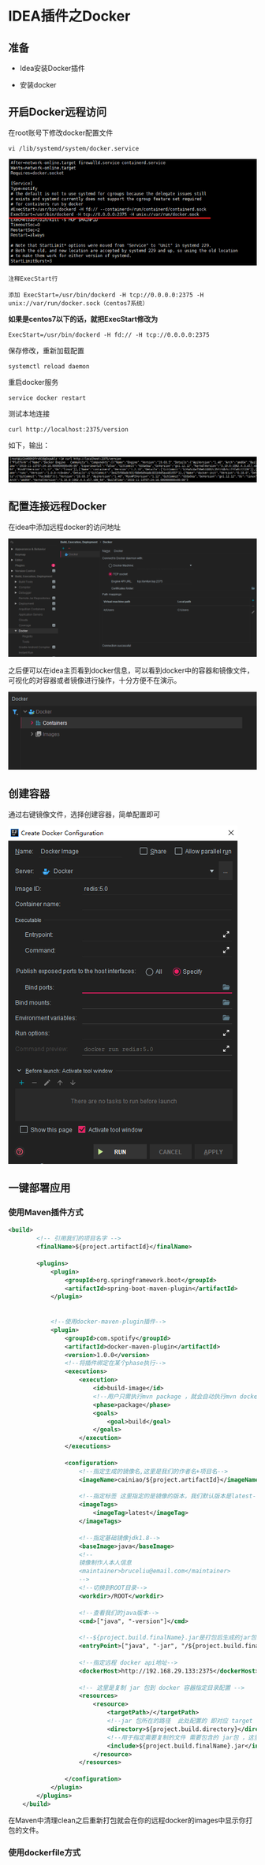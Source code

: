 # IDEA插件之Docker

## 准备

* Idea安装Docker插件

* 安装docker

## 开启Docker远程访问

在root账号下修改docker配置文件

``` shell
vi /lib/systemd/system/docker.service

```

![image-20201010173127061](IDEA的dockers插件使用-img\image-20201010173127061.png)

``` shell 
注释ExecStart行

添加 ExecStart=/usr/bin/dockerd -H tcp://0.0.0.0:2375 -H unix://var/run/docker.sock（centos7系统）
```

**如果是centos7以下的话，就把ExecStart修改为**

``` shell
ExecStart=/usr/bin/dockerd -H fd:// -H tcp://0.0.0.0:2375
```

保存修改，重新加载配置

``` shell
systemctl reload daemon
```

重启docker服务

``` shell
service docker restart
```

测试本地连接

``` shell
curl http://localhost:2375/version
```

如下，输出：

![image-20201010173940191](IDEA的dockers插件使用-img/image-20201010173940191.png)

## 配置连接远程Docker

在idea中添加远程docker的访问地址

![image-20201010174329915](IDEA的dockers插件使用-img/image-20201010174329915.png)

之后便可以在idea主页看到docker信息，可以看到docker中的容器和镜像文件，可视化的对容器或者镜像进行操作，十分方便不在演示。

![image-20201010174516378](IDEA的dockers插件使用-img/image-20201010174516378.png)

## 创建容器

通过右键镜像文件，选择创建容器，简单配置即可

![image-20201010175152155](IDEA的dockers插件使用-img/image-20201010175152155.png)

## 一键部署应用

### 使用Maven插件方式

``` xml
<build>
        <!-- 引用我们的项目名字 -->
        <finalName>${project.artifactId}</finalName>

        <plugins>
            <plugin>
                <groupId>org.springframework.boot</groupId>
                <artifactId>spring-boot-maven-plugin</artifactId>
            </plugin>


            <!--使用docker-maven-plugin插件-->
            <plugin>
                <groupId>com.spotify</groupId>
                <artifactId>docker-maven-plugin</artifactId>
                <version>1.0.0</version>
                <!--将插件绑定在某个phase执行-->
                <executions>
                    <execution>
                        <id>build-image</id>
                        <!--用户只需执行mvn package ，就会自动执行mvn docker:build-->
                        <phase>package</phase>
                        <goals>
                            <goal>build</goal>
                        </goals>
                    </execution>
                </executions>

                <configuration>
                    <!--指定生成的镜像名,这里是我们的作者名+项目名-->
                    <imageName>cainiao/${project.artifactId}</imageName>

                    <!--指定标签 这里指定的是镜像的版本，我们默认版本是latest-->
                    <imageTags>
                        <imageTag>latest</imageTag>
                    </imageTags>

                    <!--指定基础镜像jdk1.8-->
                    <baseImage>java</baseImage>
                    <!--
                    镜像制作人本人信息
                    <maintainer>bruceliu@email.com</maintainer>
                    -->
                    <!--切换到ROOT目录-->
                    <workdir>/ROOT</workdir>

                    <!--查看我们的java版本-->
                    <cmd>["java", "-version"]</cmd>

                    <!--${project.build.finalName}.jar是打包后生成的jar包的名字-->
                    <entryPoint>["java", "-jar", "/${project.build.finalName}.jar"]</entryPoint>

                    <!--指定远程 docker api地址-->
                    <dockerHost>http://192.168.29.133:2375</dockerHost>

                    <!-- 这里是复制 jar 包到 docker 容器指定目录配置 -->
                    <resources>
                        <resource>
                            <targetPath>/</targetPath>
                            <!--jar 包所在的路径  此处配置的 即对应 target 目录-->
                            <directory>${project.build.directory}</directory>
                            <!--用于指定需要复制的文件 需要包含的 jar包 ，这里对应的是 Dockerfile中添加的文件名　-->
                            <include>${project.build.finalName}.jar</include>
                        </resource>
                    </resources>

                </configuration>
            </plugin>
        </plugins>
    </build>
```

在Maven中清理clean之后重新打包就会在你的远程docker的images中显示你打包的文件。

### 使用dockerfile方式